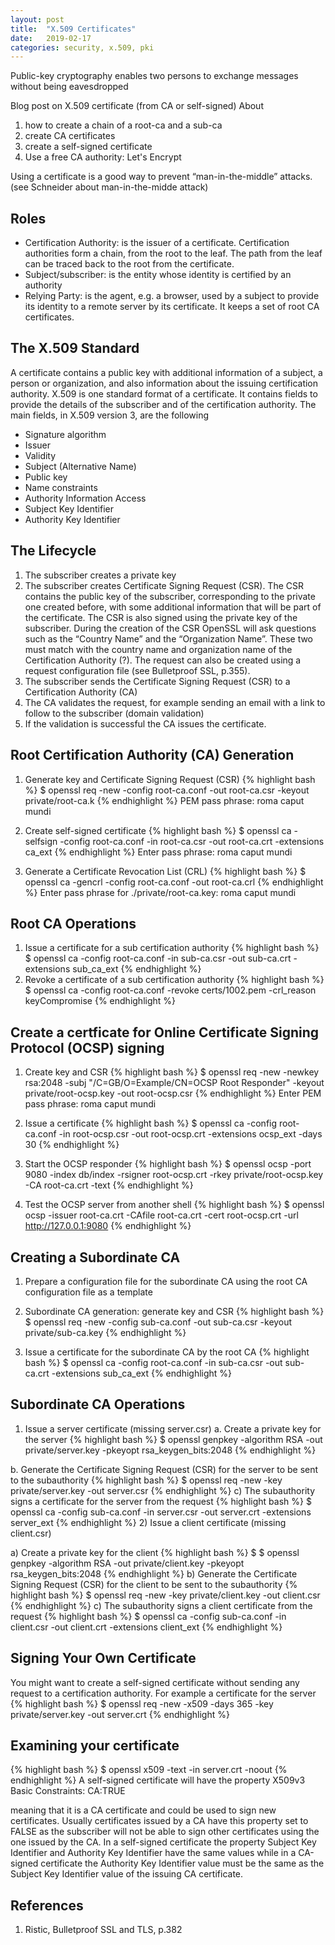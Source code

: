 ```yaml
---
layout: post
title:  "X.509 Certificates"
date:   2019-02-17
categories: security, x.509, pki
---
```

Public-key cryptography enables two persons to exchange messages without being eavesdropped

Blog post on X.509 certificate (from CA or self-signed)
About
1. how to create a chain of a root-ca and a sub-ca
2. create CA certificates
3. create a self-signed certificate
4. Use a free CA authority: Let's Encrypt

Using a certificate is a good way to prevent “man-in-the-middle” attacks. (see Schneider about man-in-the-midde attack)

## Roles
* Certification Authority: is the issuer of a certificate. Certification authorities form a chain, from the root to the leaf. The path from the leaf can be traced back to the root from the certificate.
* Subject/subscriber: is the entity whose identity is certified by an authority
* Relying Party: is the agent, e.g. a browser, used by a subject to provide its identity to a remote server by its certificate. It keeps a set of root CA certificates.

## The X.509 Standard
A certificate contains a public key with additional information of a subject, a person or organization, and also information about the issuing certification authority. X.509 is one standard format of a certificate. It contains fields to provide the details of the subscriber and of the certification authority. The main fields, in X.509 version 3, are the following

* Signature algorithm
* Issuer
* Validity
* Subject (Alternative Name)
* Public key
* Name constraints
* Authority Information Access
* Subject Key Identifier
* Authority Key Identifier

## The Lifecycle
1. The subscriber creates a private key
2. The subscriber creates Certificate Signing Request (CSR). The CSR contains the public key of the subscriber, corresponding to the private one created before, with some additional information that will be part of the certificate. The CSR is also signed using the private key of the subscriber. During the creation of the CSR OpenSSL will ask questions such as the “Country Name” and the “Organization Name”. These two must match with the country name and organization name of the Certification Authority (?). The request can also be created using a request configuration file (see Bulletproof SSL, p.355).  
3. The subscriber sends the Certificate Signing Request (CSR) to a Certification Authority (CA)
4. The CA validates the request, for example sending an email with a link to follow to the subscriber (domain validation)
5. If the validation is successful the CA issues the certificate.

## Root Certification Authority (CA) Generation

1. Generate key and Certificate Signing Request (CSR)
{% highlight bash %}
$ openssl req -new -config root-ca.conf -out root-ca.csr -keyout private/root-ca.k
{% endhighlight %}
PEM pass phrase: roma caput mundi

2. Create self-signed certificate
{% highlight bash %}
$ openssl ca -selfsign -config root-ca.conf -in root-ca.csr -out root-ca.crt -extensions ca_ext
{% endhighlight %}
Enter pass phrase: roma caput mundi

3. Generate a Certificate Revocation List (CRL)
{% highlight bash %}
$ openssl ca -gencrl -config root-ca.conf -out root-ca.crl
{% endhighlight %}
Enter pass phrase for ./private/root-ca.key: roma caput mundi

## Root CA Operations

1. Issue a certificate for a sub certification authority
{% highlight bash %}
$ openssl ca -config root-ca.conf -in sub-ca.csr -out sub-ca.crt -extensions sub_ca_ext
{% endhighlight %}
2. Revoke a certificate of a sub certification authority
{% highlight bash %}
$ openssl ca -config root-ca.conf -revoke certs/1002.pem -crl_reason keyCompromise
{% endhighlight %}
## Create a certficate for Online Certificate Signing Protocol (OCSP) signing

1. Create key and CSR
{% highlight bash %}
$ openssl req -new -newkey rsa:2048 -subj "/C=GB/O=Example/CN=OCSP Root Responder" -keyout private/root-ocsp.key -out root-ocsp.csr
{% endhighlight %}
Enter PEM pass phrase: roma caput mundi

2. Issue a certificate
{% highlight bash %}
$ openssl ca -config root-ca.conf -in root-ocsp.csr -out root-ocsp.crt -extensions ocsp_ext -days 30
{% endhighlight %}
3. Start the OCSP responder
{% highlight bash %}
$ openssl ocsp -port 9080 -index db/index -rsigner root-ocsp.crt -rkey private/root-ocsp.key -CA root-ca.crt -text
{% endhighlight %}
4. Test the OCSP server from another shell
{% highlight bash %}
$ openssl ocsp -issuer root-ca.crt -CAfile root-ca.crt -cert root-ocsp.crt -url http://127.0.0.1:9080
{% endhighlight %}
## Creating a Subordinate CA

1. Prepare a configuration file for the subordinate CA using the root CA configuration file as a template

2. Subordinate CA generation: generate key and CSR
{% highlight bash %}
$ openssl req -new -config sub-ca.conf -out sub-ca.csr -keyout private/sub-ca.key
{% endhighlight %}
3. Issue a certificate for the subordinate CA by the root CA
{% highlight bash %}
$ openssl ca -config root-ca.conf -in sub-ca.csr -out sub-ca.crt -extensions sub_ca_ext
{% endhighlight %}
## Subordinate CA Operations

1. Issue a server certificate (missing server.csr)
  a. Create a private key for the server
{% highlight bash %}
$ openssl genpkey -algorithm RSA -out private/server.key -pkeyopt rsa_keygen_bits:2048
{% endhighlight %}

  b. Generate the Certificate Signing Request (CSR) for the server to be sent to the subauthority
{% highlight bash %}
$ openssl req -new -key private/server.key -out server.csr
{% endhighlight %}
c) The subauthority signs a certificate for the server from the request
{% highlight bash %}
$ openssl ca -config sub-ca.conf -in server.csr -out server.crt -extensions server_ext
{% endhighlight %}
2) Issue a client certificate (missing client.csr)

a) Create a private key for the client
{% highlight bash %}
$ $ openssl genpkey -algorithm RSA -out private/client.key -pkeyopt rsa_keygen_bits:2048
{% endhighlight %}
b) Generate the Certificate Signing Request (CSR) for the client to be sent to the subauthority
{% highlight bash %}
$ openssl req -new -key private/client.key -out client.csr
{% endhighlight %}
c) The subauthority signs a client certificate from the request
{% highlight bash %}
$ openssl ca -config sub-ca.conf -in client.csr -out client.crt -extensions client_ext
{% endhighlight %}

## Signing Your Own Certificate

You might want to create a self-signed certificate without sending any request to a certification authority. For example a certificate
for the server
{% highlight bash %}
$ openssl req -new -x509 -days 365 -key private/server.key -out server.crt
{% endhighlight %}
## Examining your certificate
{% highlight bash %}
$ openssl x509 -text -in server.crt -noout
{% endhighlight %}
A self-signed certificate will have the property
 X509v3 Basic Constraints:
                CA:TRUE

meaning that it is a CA certificate and could be used to sign new certificates. Usually certificates issued by a CA have this property set
to FALSE as the subscriber will not be able to sign other certificates using the one issued by the CA.
In a self-signed certificate the property Subject Key Identifier and Authority Key Identifier have the same values while in a CA-signed
certificate the Authority Key Identifier value must be the same as the Subject Key Identifier value of the issuing CA certificate.
## References
1. Ristic, Bulletproof SSL and TLS, p.382
